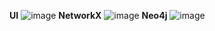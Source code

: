 **UI**
![image](https://github.com/user-attachments/assets/9c9a3523-56b2-4e27-90fc-67f4af088a18)
**NetworkX**
![image](https://github.com/user-attachments/assets/7c8e037f-6f8b-487b-83f7-832d6746a8c1)
**Neo4j**
![image](https://github.com/user-attachments/assets/46c5d0b3-b6bb-4154-bfff-067295a2b5d0)
